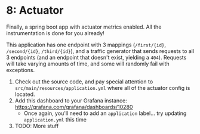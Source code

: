 # 8: Actuator

Finally, a spring boot app with actuator metrics enabled.
All the instrumentation is done for you already!

This application has one endpoint with 3 mappings (`/first/{id}`, `/second/{id}`, `/third/{id}`), and a traffic generator that sends requests to all 3 endpoints (and an endpoint that doesn't exist, yielding a `404`).
Requests will take varying amounts of time, and some will randomly fail with exceptions.

1. Check out the source code, and pay special attention to `src/main/resources/application.yml` where all of the actuator config is located.
2. Add this dashboard to your Grafana instance: https://grafana.com/grafana/dashboards/10280
   * Once again, you'll need to add an `application` label... try updating `application.yml` this time
3. TODO: More stuff